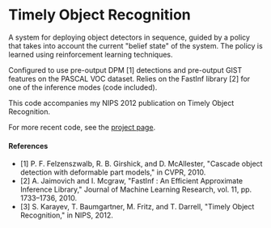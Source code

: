 # Timely Object Recognition

A system for deploying object detectors in sequence, guided by a policy that takes into account the current "belief state" of the system.
The policy is learned using reinforcement learning techniques.

Configured to use pre-output DPM [1] detections and pre-output GIST features
on the PASCAL VOC dataset.
Relies on the FastInf library [2] for one of the inference modes (code included).

This code accompanies my NIPS 2012 publication on Timely Object Recognition.

For more recent code, see the [project page](http://sergeykarayev.com/recognition-on-a-budget/).

#### References

- [1] P. F. Felzenszwalb, R. B. Girshick, and D. McAllester, "Cascade object detection with deformable part models," in CVPR, 2010.
- [2] A. Jaimovich and I. Mcgraw, "FastInf : An Efficient Approximate Inference Library," Journal of Machine Learning Research, vol. 11, pp. 1733–1736, 2010.
- [3] S. Karayev, T. Baumgartner, M. Fritz, and T. Darrell, "Timely Object Recognition," in NIPS, 2012.
